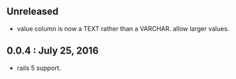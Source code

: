 ## Unreleased

  - value column is now a TEXT rather than a VARCHAR. allow larger values.

## 0.0.4 : July 25, 2016

  - rails 5 support.

